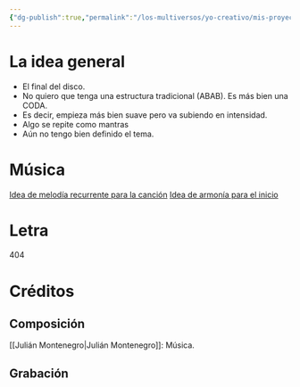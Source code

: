 ```yaml
---
{"dg-publish":true,"permalink":"/los-multiversos/yo-creativo/mis-proyectos-publicos/impostor/s7-finale/"}
---
```


# La idea general
- El final del disco.
- No quiero que tenga una estructura tradicional (ABAB). Es más bien una CODA.
- Es decir, empieza más bien suave pero va subiendo en intensidad.
- Algo se repite como mantras
- Aún no tengo bien definido el tema.
# Música
[Idea de melodía recurrente para la canción](https://drive.google.com/file/d/1ben7TyuJu9Mty3cuY2pyeP_9fTKehKtR/view?usp=sharing)
[Idea de armonía para el inicio](https://drive.google.com/file/d/1bj8o2TY5gD46UHM6KWg2XJu1d8WMwdNb/view?usp=sharing)
# Letra
404
# Créditos
## Composición
[[Julián Montenegro\|Julián Montenegro]]: Música.
## Grabación
